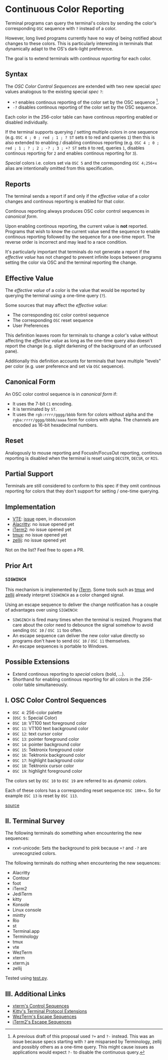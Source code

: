 # Continuous Color Reporting
Terminal programs can query the terminal's colors by sending the color's corresponding `OSC` sequence with `?` instead of a color.

However, long lived programs currently have no way of being notified about changes to these colors.
This is particularly interesting in terminals that dynamically adapt to the OS's dark-light preference.

The goal is to extend terminals with *continous reporting* for each color.

## Syntax
The *OSC Color Control Sequences* are extended with two new special *spec* values analogous to the existing special *spec* `?`:

* `+?` enables continous reporting of the color set by the OSC sequence [^1]. 
* `-?` disables continous reporting of the color set by the OSC sequence.

Each color in the 256-color table can have continous reporting enabled or disabled individually.

If the terminal supports querying / setting multiple colors in one sequence (e.g. `OSC 4 ; 0 ; red ; 1 ; ? ST` sets `0` to red and queries `1`) then this is also extended to enabling / disabling continous reporting (e.g. `OSC 4 ; 0 ; red ; 1 ; ? ; 2 ; -? ; 3 ; +? ST` sets `0` to red, queries `1`, disables continous reporting for `2` and enables continous reporting for `3`).

*Special* colors i.e. colors set via `OSC 5` and the corresponding `OSC 4;256+x` alias are intentionally omitted from this specification.

## Reports
The terminal sends a report if and only if the *effective value* of a color changes and continous reporting is enabled for that color.

Continous reporting always produces OSC color control sequences in *canonical form*.

Upon enabling continous reporting, the current value is **not** reported. Programs that wish to know the current value send the sequence to enable continous reporting followed by the sequence for a one-time report. The reverse order is incorrect and may lead to a race condition.

It's particularly important that terminals do not generate a report if the *effective value* has not changed
to prevent infinite loops between programs setting the color via OSC and the terminal reporting the change.

## Effective Value
The *effective value* of a color is the value that would be reported by querying the terminal using a one-time query (`?`).

Some sources that may affect the *effective value*:
* The corresponding `OSC` color control sequence
* The corresponding `OSC` reset sequence
* User Preferences

This definition leaves room for terminals to change a color's value without affecting the *effective value* as long as the one-time query also doesn't report the change (e.g. slight darkening of the background of an unfocused pane).

Additionally this definition accounts for terminals that have multiple "levels" per color (e.g. user preference and set via `OSC` sequence).

## Canonical Form
An OSC color control sequence is in *canonical form* if:
* It uses the 7-bit `C1` encoding.
* It is terminated by `ST`.
* It uses the `rgb:rrrr/gggg/bbbb` form for colors without alpha and the `rgba:rrrr/gggg/bbbb/aaaa` form for colors with alpha. The channels are encoded as 16-bit hexadecimal numbers.

## Reset
Analogously to mouse reporting and FocusIn/FocusOut reporting, continous reporting is disabled when the terminal is reset using `DECSTR`, `DECSR`, or `RIS`.

## Partial Support
Terminals are still considered to conform to this spec if they omit continous reporting for colors that they don't support for setting / one-time querying.

## Implementation
* [VTE]: [issue][vte-issue] open, in discussion
* [Alacritty]: no issue opened yet
* [iTerm2]: no issue opened yet
* [tmux]: no issue opened yet
* [zellij]: no issue opened yet

Not on the list? Feel free to open a PR.

## Prior Art
### `SIGWINCH`
This mechanism is implemented by [iTerm][iterm-sigwinch].
Some tools such as [tmux][tmux-sigwinch] and [zellij][zellij-sigwinch] already interpret `SIGWINCH` as a color changed signal.

Using an escape sequence to deliver the change notification
has a couple of advantages over using `SIGWINCH`:

* `SIWGINCH` is fired many times when the terminal is resized.
  Programs that care about the color need to debounce the signal somehow
  to avoid sending `OSC 10` / `OSC 11` too often.
* An escape sequence can deliver the new color value
  directly so programs don't have to send `OSC 10` / `OSC 11`
  themselves.
* An escape sequences is portable to Windows.

## Possible Extensions
* Extend continous reporting to *special* colors (bold, ...).
* Shorthand for enabling continous reporting for all colors in the 256-color table simultaneously.

## Ⅰ. OSC Color Control Sequences
* `OSC 4`: 256-color palette
* (`OSC 5`: Special Color)
* `OSC 10`: VT100 text foreground color
* `OSC 11`: VT100 text background color
* `OSC 12`: text cursor color
* `OSC 13`: pointer foreground color
* `OSC 14`: pointer background color
* `OSC 15`: Tektronix foreground color
* `OSC 16`: Tektronix background color
* `OSC 17`: highlight background color
* `OSC 18`: Tektronix cursor color
* `OSC 19`: highlight foreground color

The colors set by `OSC 10` to `OSC 19` are referred to as *dynamic colors*.

Each of these colors has a corresponding reset sequence
`OSC 100+x`. So for example `OSC 13` is reset by `OSC 113`.

[source][xterm-ctrlseqs]

## Ⅱ. Terminal Survey
The following terminals do something when encountering the new sequences:
* rxvt-unicode: Sets the background to pink because `+?` and `-?` are unrecognzied colors.

The following terminals do nothing when encountering the new sequences:
* Alacritty
* Contour
* foot
* iTerm2
* JediTerm
* kitty
* Konsole
* Linux console
* mintty
* Rio
* st
* Terminal.app
* Terminology
* tmux
* vte
* WezTerm
* xterm
* xterm.js
* zellij

Tested using [test.py](./test.py).

## Ⅲ. Additional Links
* [xterm's Control Sequences][xterm-ctrlseqs]
* [Kitty's Terminal Protocol Extensions](https://sw.kovidgoyal.net/kitty/protocol-extensions/)
* [WezTerm's Escape Sequences](https://wezfurlong.org/wezterm/escape-sequences.html)
* [iTerm2's Escape Sequences](https://iterm2.com/documentation-escape-codes.html)


[^1]: A previous draft of this proposal used `?+` and `?-` instead. This was an issue
      because specs starting with `?` are misparsed by Terminology, zellij and possibly others
      as a one-time query. This might cause issues as applications would expect `?-` to disable
      the continuous query.


[VTE]: https://gitlab.gnome.org/GNOME/vte
[vte-issue]: https://gitlab.gnome.org/GNOME/vte/-/issues/2740
[Konsole]: https://invent.kde.org/utilities/konsole
[tmux]: https://github.com/tmux/tmux
[zellij]: https://github.com/zellij-org/zellij
[Alacritty]: https://github.com/alacritty/alacritty
[iTerm2]: https://gitlab.com/gnachman/iterm2/-/issues
[iterm-sigwinch]: https://gitlab.com/gnachman/iterm2/-/issues/9855
[tmux-sigwinch]: https://github.com/tmux/tmux/issues/3582
[zellij-sigwinch]: https://github.com/zellij-org/zellij/pull/1358
[xterm-ctrlseqs]: https://invisible-island.net/xterm/ctlseqs/ctlseqs.txt
